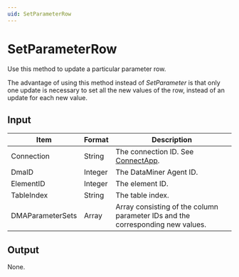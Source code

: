 ```yaml
---
uid: SetParameterRow
---
```


# SetParameterRow

Use this method to update a particular parameter row.

The advantage of using this method instead of *SetParameter* is that only one update is necessary to set all the new values of the row, instead of an update for each new value.

## Input

| Item             | Format  | Description                                                                      |
|------------------|---------|----------------------------------------------------------------------------------|
| Connection       | String  | The connection ID. See [ConnectApp](xref:ConnectApp). |
| DmaID            | Integer | The DataMiner Agent ID.                                                          |
| ElementID        | Integer | The element ID.                                                                  |
| TableIndex       | String  | The table index.                                                                 |
| DMAParameterSets | Array   | Array consisting of the column parameter IDs and the corresponding new values.   |

## Output

None.
